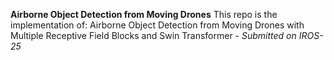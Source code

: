 **Airborne Object Detection from Moving Drones**
This repo is the implementation of: Airborne Object Detection from Moving Drones with Multiple Receptive Field Blocks and Swin Transformer - _Submitted on IROS-25_

